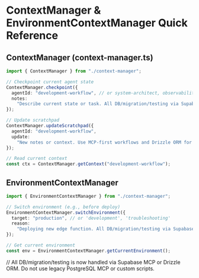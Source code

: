# ContextManager & EnvironmentContextManager Quick Reference

## ContextManager (context-manager.ts)

```ts
import { ContextManager } from "./context-manager";

// Checkpoint current agent state
ContextManager.checkpoint({
  agentId: "development-workflow", // or system-architect, observability, production-ops
  notes:
    "Describe current state or task. All DB/migration/testing via Supabase MCP or Drizzle ORM.",
});

// Update scratchpad
ContextManager.updateScratchpad({
  agentId: "development-workflow",
  update:
    "New notes or context. Use MCP-first workflows and Drizzle ORM for queries.",
});

// Read current context
const ctx = ContextManager.getContext("development-workflow");
```

## EnvironmentContextManager

```ts
import { EnvironmentContextManager } from "./context-manager";

// Switch environment (e.g., before deploy)
EnvironmentContextManager.switchEnvironment({
  target: "production", // or 'development', 'troubleshooting'
  reason:
    "Deploying new edge function. All DB/migration/testing via Supabase MCP or Drizzle ORM.",
});

// Get current environment
const env = EnvironmentContextManager.getCurrentEnvironment();
```

// All DB/migration/testing is now handled via Supabase MCP or Drizzle ORM. Do not use legacy PostgreSQL MCP or custom scripts.
